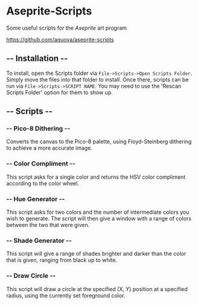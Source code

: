 # Aseprite-Scripts

Some useful scripts for the *Aseprite* art program

https://github.com/aquova/aseprite-scripts

## -- Installation --

To install, open the Scripts folder via `File->Scripts->Open Scripts Folder`. Simply move the files into that folder to install. Once there, scripts can be run via `File->Scripts->SCRIPT NAME`. You may need to use the 'Rescan Scripts Folder' option for them to show up.

## -- Scripts --

### -- Pico-8 Dithering --

Converts the canvas to the Pico-8 palette, using Floyd-Steinberg dithering to achieve a more accurate image.

### -- Color Compliment --

This script asks for a single color and returns the HSV color compliment according to the color wheel.

### -- Hue Generator --

This script asks for two colors and the number of intermediate colors you wish to generate. The script will then give a window with a range of colors between the two that were given.

### -- Shade Generator --

This script will give a range of shades brighter and darker than the color that is given, ranging from black up to white.

### -- Draw Circle --

This script will draw a circle at the specified (X, Y) position at a specified radius, using the currently set foreground color.
